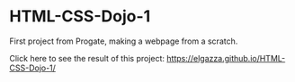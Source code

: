 # HTML-CSS-Dojo-1
First project from Progate, making a webpage from a scratch.

Click here to see the result of this project:
https://elgazza.github.io/HTML-CSS-Dojo-1/
